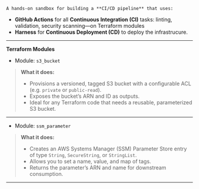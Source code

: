 `A hands-on sandbox for building a **CI/CD pipeline** that uses:`

- **GitHub Actions** for all **Continuous Integration (CI)** tasks: linting, validation, security scanning—on Terraform modules  
- **Harness** for **Continuous Deployment (CD)** to deploy the infrastrucure.
---
**Terraform Modules**
* Module: `s3_bucket`
> **What it does:**  
> - Provisions a versioned, tagged S3 bucket with a configurable ACL (e.g. `private` or `public-read`).  
> - Exposes the bucket’s ARN and ID as outputs.  
> - Ideal for any Terraform code that needs a reusable, parameterized S3 bucket.
---

* Module: `ssm_parameter`
> **What it does:**  
> - Creates an AWS Systems Manager (SSM) Parameter Store entry of type `String`, `SecureString`, or `StringList`.  
> - Allows you to set a name, value, and map of tags.  
> - Returns the parameter’s ARN and name for downstream consumption.
---
